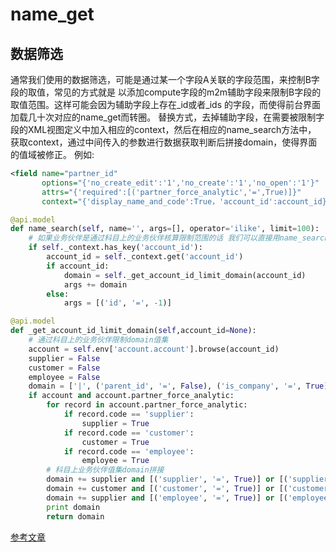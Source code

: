 # name_get

## 数据筛选
通常我们使用的数据筛选，可能是通过某一个字段A关联的字段范围，来控制B字段的取值，常见的方式就是
以添加compute字段的m2m辅助字段来限制B字段的取值范围。这样可能会因为辅助字段上存在_id或者_ids
的字段，而使得前台界面加载几十次对应的name_get而转圈。
替换方式，去掉辅助字段，在需要被限制字段的XML视图定义中加入相应的context，然后在相应的name_search方法中，
获取context，通过中间传入的参数进行数据获取判断后拼接domain，使得界面的值域被修正。
例如:
```xml
<field name="partner_id"
       options="{'no_create_edit':'1','no_create':'1','no_open':'1'}"
       attrs="{'required':[('partner_force_analytic','=',True)]}"
       context="{'display_name_and_code':True，'account_id':account_id}"/>
```

```python
@api.model
def name_search(self, name='', args=[], operator='ilike', limit=100):
    # 如果业务伙伴是通过科目上的业务伙伴核算限制范围的话 我们可以直接用name_search传入context值限制范围
    if self._context.has_key('account_id'):
        account_id = self._context.get('account_id')
        if account_id:
            domain = self._get_account_id_limit_domain(account_id)
            args += domain
        else:
            args = [('id', '=', -1)]

@api.model
def _get_account_id_limit_domain(self,account_id=None):
    # 通过科目上的业务伙伴限制domain值集
    account = self.env['account.account'].browse(account_id)
    supplier = False
    customer = False
    employee = False
    domain = ['|', ('parent_id', '=', False), ('is_company', '=', True)]
    if account and account.partner_force_analytic:
        for record in account.partner_force_analytic:
            if record.code == 'supplier':
                supplier = True
            if record.code == 'customer':
                customer = True
            if record.code == 'employee':
                employee = True
        # 科目上业务伙伴值集domain拼接
        domain += supplier and [('supplier', '=', True)] or [('supplier', '=', False)]
        domain += customer and [('customer', '=', True)] or [('customer', '=', False)]
        domain += supplier and [('employee', '=', True)] or [('employee', '=', False)]
        print domain
        return domain
```

[参考文章](https://blog.csdn.net/vnsoft/article/details/80834984)